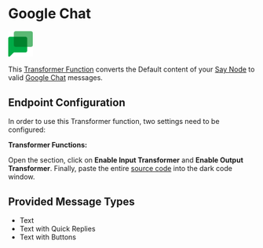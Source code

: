 # Google Chat

<img src="./docs/google-chat.svg" width="10%">

This [Transformer Function](https://docs.cognigy.com/docs/transformers) converts the Default content of your [Say Node](https://docs.cognigy.com/docs/say-nodes) to valid [Google Chat](https://workspace.google.com/intl/de/products/chat/) messages.

## Endpoint Configuration

In order to use this Transformer function, two settings need to be configured:

**Transformer Functions:**

Open the section, click on **Enable Input Transformer** and **Enable Output Transformer**. Finally, paste the entire [source code](./transformer.ts) into the dark code window.

## Provided Message Types

- Text
- Text with Quick Replies
- Text with Buttons

